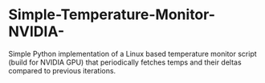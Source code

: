 # Simple-Temperature-Monitor-NVIDIA-
Simple Python implementation of a Linux based temperature monitor script (build for NVIDIA GPU) that periodically fetches temps and their deltas compared to previous iterations.
